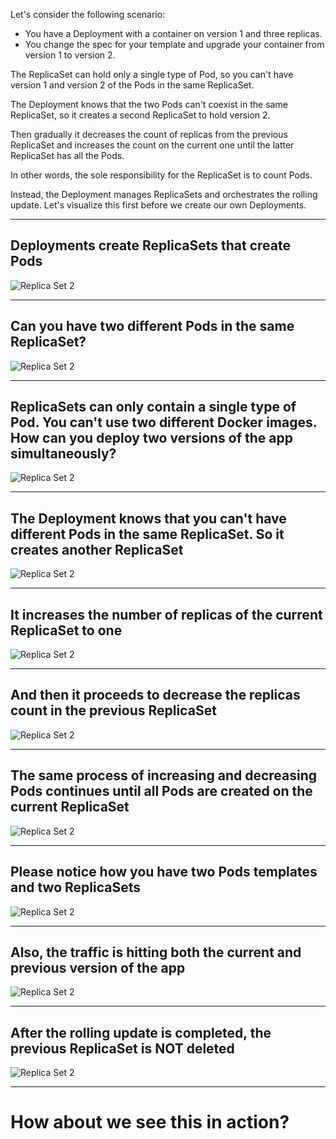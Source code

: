 Let's consider the following scenario:
- You have a Deployment with a container on version 1 and three replicas.
- You change the spec for your template and upgrade your container from version 1 to version 2.

The ReplicaSet can hold only a single type of Pod, so you can't have version 1 and version 2 of the Pods in the same ReplicaSet.

The Deployment knows that the two Pods can't coexist in the same ReplicaSet, so it creates a second ReplicaSet to hold version 2.

Then gradually it decreases the count of replicas from the previous ReplicaSet and increases the count on the current one until the latter ReplicaSet has all the Pods.

In other words, the sole responsibility for the ReplicaSet is to count Pods.

Instead, the Deployment manages ReplicaSets and orchestrates the rolling update. Let's visualize this first before we create our own Deployments.

---

## Deployments create ReplicaSets that create Pods
![Replica Set 2](/k8s-workshop/scenarios/session-02-core-concepts/assets/rolling-replicaset-2.png)

---

## Can you have two different Pods in the same ReplicaSet?
![Replica Set 2](/k8s-workshop/scenarios/session-02-core-concepts/assets/rolling-replicaset-3.png)

---

## ReplicaSets can only contain a single type of Pod. You can't use two different Docker images. How can you deploy two versions of the app simultaneously?
![Replica Set 2](/k8s-workshop/scenarios/session-02-core-concepts/assets/rolling-replicaset-4.png)

---

## The Deployment knows that you can't have different Pods in the same ReplicaSet. So it creates another ReplicaSet
![Replica Set 2](/k8s-workshop/scenarios/session-02-core-concepts/assets/rolling-replicaset-5.png)

---

## It increases the number of replicas of the current ReplicaSet to one
![Replica Set 2](/k8s-workshop/scenarios/session-02-core-concepts/assets/rolling-replicaset-6.png)

---

## And then it proceeds to decrease the replicas count in the previous ReplicaSet
![Replica Set 2](/k8s-workshop/scenarios/session-02-core-concepts/assets/rolling-replicaset-7.png)

---

## The same process of increasing and decreasing Pods continues until all Pods are created on the current ReplicaSet
![Replica Set 2](/k8s-workshop/scenarios/session-02-core-concepts/assets/rolling-replicaset-8.png)

---

## Please notice how you have two Pods templates and two ReplicaSets
![Replica Set 2](/k8s-workshop/scenarios/session-02-core-concepts/assets/rolling-replicaset-9.png)

---

## Also, the traffic is hitting both the current and previous version of the app
![Replica Set 2](/k8s-workshop/scenarios/session-02-core-concepts/assets/rolling-replicaset-10.png)

---

## After the rolling update is completed, the previous ReplicaSet is NOT deleted
![Replica Set 2](/k8s-workshop/scenarios/session-02-core-concepts/assets/rolling-replicaset-11.png)

---

# How about we see this in action?